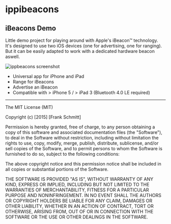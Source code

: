 ippibeacons
===========

iBeacons Demo
--------
Little demo project for playing around with Apple's iBeacon&trade; technology. It's designed to use two iOS devices (one for advertising, one for ranging). But it can be easily adapted to work with a dedicated hardware beacon aswell.

![ippbeacons screenshot](https://raw.githubusercontent.com/franqus/ippibeacons/master/screenshots.png)

- Universal app for iPhone and iPad
- Range for iBeacons
- Advertise an iBeacon 
- Compatible with > iPhone 5 / > iPad 3 (Bluetooth 4.0 LE required)

--------   

The MIT License (MIT)

Copyright (c) [2015] [Frank Schmitt]

Permission is hereby granted, free of charge, to any person obtaining a copy
of this software and associated documentation files (the "Software"), to deal
in the Software without restriction, including without limitation the rights
to use, copy, modify, merge, publish, distribute, sublicense, and/or sell
copies of the Software, and to permit persons to whom the Software is
furnished to do so, subject to the following conditions:

The above copyright notice and this permission notice shall be included in all
copies or substantial portions of the Software.

THE SOFTWARE IS PROVIDED "AS IS", WITHOUT WARRANTY OF ANY KIND, EXPRESS OR
IMPLIED, INCLUDING BUT NOT LIMITED TO THE WARRANTIES OF MERCHANTABILITY,
FITNESS FOR A PARTICULAR PURPOSE AND NONINFRINGEMENT. IN NO EVENT SHALL THE
AUTHORS OR COPYRIGHT HOLDERS BE LIABLE FOR ANY CLAIM, DAMAGES OR OTHER
LIABILITY, WHETHER IN AN ACTION OF CONTRACT, TORT OR OTHERWISE, ARISING FROM,
OUT OF OR IN CONNECTION WITH THE SOFTWARE OR THE USE OR OTHER DEALINGS IN THE
SOFTWARE.